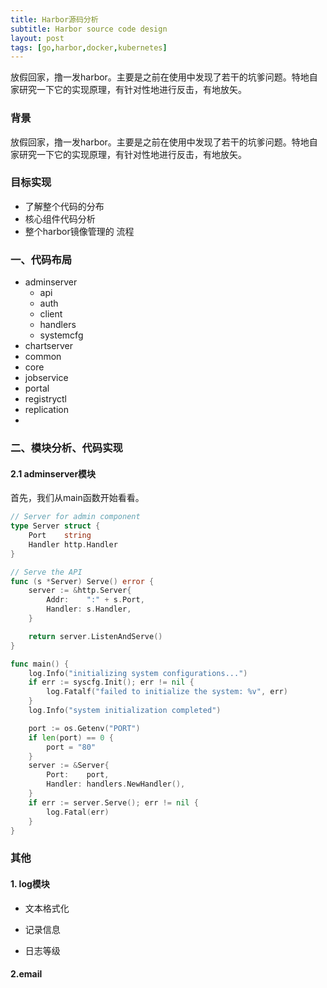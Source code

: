 ```yaml
---
title: Harbor源码分析
subtitle: Harbor source code design
layout: post
tags: [go,harbor,docker,kubernetes]
---
```


放假回家，撸一发harbor。主要是之前在使用中发现了若干的坑爹问题。特地自家研究一下它的实现原理，有针对性地进行反击，有地放矢。



### 背景

放假回家，撸一发harbor。主要是之前在使用中发现了若干的坑爹问题。特地自家研究一下它的实现原理，有针对性地进行反击，有地放矢。



### 目标实现

- 了解整个代码的分布
- 核心组件代码分析
- 整个harbor镜像管理的 流程



### 一、代码布局

- adminserver
  - api
  - auth
  - client
  - handlers
  - systemcfg
- chartserver
- common
- core
- jobservice
- portal
- registryctl
- replication
- 

### 二、模块分析、代码实现

#### 2.1 adminserver模块

首先，我们从main函数开始看看。

```go
// Server for admin component
type Server struct {
	Port    string
	Handler http.Handler
}

// Serve the API
func (s *Server) Serve() error {
	server := &http.Server{
		Addr:    ":" + s.Port,
		Handler: s.Handler,
	}

	return server.ListenAndServe()
}

func main() {
	log.Info("initializing system configurations...")
	if err := syscfg.Init(); err != nil {
		log.Fatalf("failed to initialize the system: %v", err)
	}
	log.Info("system initialization completed")

	port := os.Getenv("PORT")
	if len(port) == 0 {
		port = "80"
	}
	server := &Server{
		Port:    port,
		Handler: handlers.NewHandler(),
	}
	if err := server.Serve(); err != nil {
		log.Fatal(err)
	}
}
```







### 其他

#### 1. log模块

- 文本格式化

- 记录信息

- 日志等级

  

#### 2.email

